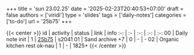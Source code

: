 +++
title = 'sun 23.02.25'
date = '2025-02-23T20:40:53+07:00'
draft = false
authors = ['viridi']
type = 'slides'
tags = ['daily-notes']
categories = ['to-do']
url = '25b75'
+++

{{< center >}}
id | activity | status | link | info
:-: | :- | :-: | :-: | :-:
00 | Daily note init             | 1 | [25b75](/notes/25b75) | s2041
01 | Sand archive +7             | 0 | - | -
02 | Organic kitchen rest ok-nau | 1 | - | 1825+
{{< /center >}}
